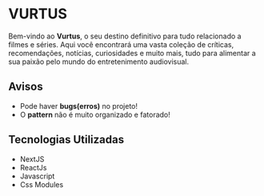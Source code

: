 <h1>
  VURTUS
</h1>
Bem-vindo ao <strong>Vurtus</strong>, o seu destino definitivo para tudo relacionado a filmes e séries. Aqui você encontrará uma vasta coleção de críticas, recomendações, notícias, curiosidades e muito mais, tudo para alimentar a sua paixão pelo mundo do entretenimento audiovisual.

<h2>Avisos</h2>
<ul>
  <li>Pode haver <strong>bugs(erros)</strong> no projeto!</li>
  <li>O <strong>pattern</strong> não é muito organizado e fatorado!</li>
</ul>

<h2>Tecnologias Utilizadas</h2>
<ul>
  <li>NextJS</li>
  <li>ReactJs</li>
  <li>Javascript</li>
  <li>Css Modules</li>
</ul>
